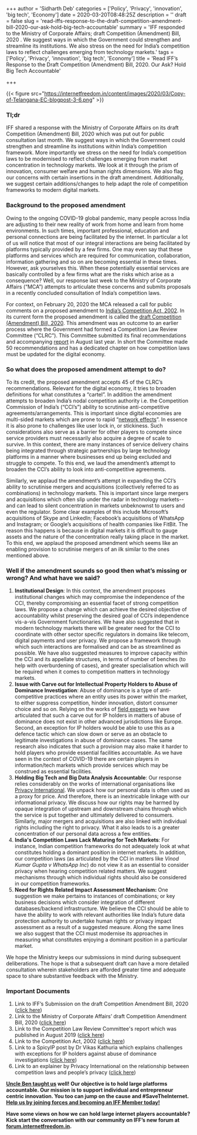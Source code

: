 +++
author = 'Sidharth Deb'
categories = ['Policy', 'Privacy', 'innovation', 'big tech', 'Economy']
date = 2020-03-20T08:48:25Z
description = ''
draft = false
slug = 'read-iffs-response-to-the-draft-competition-amendment-bill-2020-our-ask-hold-big-tech-accountable'
summary = 'IFF responded to the Ministry of Corporate Affairs; draft Competition (Amendment) Bill, 2020 . We suggest ways in which the Government could strengthen and streamline its institutions. We also stress on the need for India’s competition laws to reflect challenges emerging from technology markets.'
tags = ['Policy', 'Privacy', 'innovation', 'big tech', 'Economy']
title = 'Read IFF’s Response to the Draft Competition (Amendment) Bill, 2020. Our Ask? Hold Big Tech Accountable'

+++


{{< figure src="https://internetfreedom.in/content/images/2020/03/Copy-of-Telangana-EC-blogpost-3-6.png" >}}

### Tl;dr

IFF shared a response with the Ministry of Corporate Affairs on its draft Competition (Amendment) Bill, 2020 which was put out for public consultation last month. We suggest ways in which the Government could strengthen and streamline its institutions within India’s competition framework. More importantly we stress on the need for India’s competition laws to be modernised to reflect challenges emerging from market concentration in technology markets. We look at it through the prism of innovation, consumer welfare and human rights dimensions. We also flag our concerns with certain insertions in the draft amendment. Additionally, we suggest certain additions/changes to help adapt the role of competition frameworks to modern digital markets.

### Background to the proposed amendment

Owing to the ongoing COVID-19 global pandemic, many people across India are adjusting to their new reality of work from home and learn from home environments. In such times, important professional, education and personal connections are being facilitated by the internet. In particular a lot of us will notice that most of our integral interactions are being facilitated by platforms typically provided by a few firms. One may even say that these platforms and services which are required for communication, collaboration, information gathering and so on are becoming essential in these times. However, ask yourselves this. When these potentially essential services are basically controlled by a few firms what are the risks which arise as a consequence? Well, our response last week to the Ministry of Corporate Affairs  (“MCA”) attempts to articulate these concerns and submits proposals in a recently concluded consultation of India’s competition laws.

For context, on February 20, 2020 the MCA released a call for public comments on a proposed amendment to [India’s Competition Act, 2002](https://www.cci.gov.in/sites/default/files/cci_pdf/competitionact2012.pdf). In its current form the proposed amendment is called the [draft Competition (Amendment) Bill, 2020](http://feedapp.mca.gov.in/pdf/Draft-Competition-Amendment-Bill-2020.pdf). This amendment was an outcome to an earlier process where the Government had formed a Competition Law Review Committee (“CLRC”). This Committee submitted its final recommendations and accompanying [report](http://www.mca.gov.in/Ministry/pdf/ReportCLRC_14082019.pdf) in August last year. In short the Committee made 50 recommendations and has a dedicated chapter on how competition laws must be updated for the digital economy.

### So what does the proposed amendment attempt to do?

To its credit, the proposed amendment accepts 45 of the CLRC’s recommendations. Relevant for the digital economy, it tries to broaden definitions for what constitutes a “cartel”. In addition the amendment attempts to broaden India’s nodal competition authority i.e. the Competition Commission of India’s (“CCI’s”) ability to scrutinise anti-competitive agreements/arrangements. This is important since digital economies are multi-sided markets which are prone to rapid “[network effects](https://hbr.org/2019/01/why-some-platforms-thrive-and-others-dont)”. In essence it is also prone to challenges like user lock in, or stickiness. Such considerations also serve as a barrier for other players to compete since service providers must necessarily also acquire a degree of scale to survive. In this context, there are many instances of service delivery chains being integrated through strategic partnerships by large technology platforms in a manner where businesses end up being excluded and struggle to compete. To this end, we laud the amendment’s attempt to broaden the CCI’s ability to look into anti-competitive agreements.

Similarly, we applaud the amendment’s attempt in expanding the CCI’s ability to scrutinise mergers and acquisitions (collectively referred to as combinations) in technology markets. This is important since large  mergers and acquisitions which often slip under the radar in technology markets-- and can lead to silent concentration in markets unbeknownst to users and even the regulator. Some clear examples of this include Microsoft’s acquisitions of Skype and LinkedIn; Facebook’s acquisitions of WhatsApp and Instagram; or Google’s acquisitions of health companies like FitBit. The reason this happens is because in digital markets it is difficult to gauge assets and the nature of the concentration really taking place in the market. To this end, we applaud the proposed amendment which seems like an enabling provision to scrutinise mergers of an ilk similar to the ones mentioned above.

### Well if the amendment sounds so good then what’s missing or wrong? And what have we said?

1. **Institutional Design**: In this context, the amendment proposes institutional changes which may compromise the independence of the CCI, thereby compromising an essential facet of strong competition laws. We propose a change which can achieve the desired objective of accountability whilst preserving the desired goal of CCI’s independence vis-a-vis Government functionaries. We have also suggested that in modern technology markets there will be greater need for the CCI to coordinate with other sector specific regulators in domains like telecom, digital payments and user privacy. We propose a framework through which such interactions are formalised and can be as streamlined as possible. We have also suggested measures to improve capacity within the CCI and its appellate structures, in terms of number of benches (to help with overburdening of cases), and greater specialisation which will be required when it comes to competition matters in technology markets.
2. **Issue with Carve out for Intellectual Property Holders to Abuse of Dominance Investigation**: Abuse of dominance is a type of anti-competitive practices where an entity uses its power within the market, to either suppress competition, hinder innovation, distort consumer choice and so on. Relying on the works of [field experts](https://spicyip.com/2020/03/draft-competition-act-amendment-bill-proposes-extension-of-protection-to-ipr-holders-in-abuse-of-dominance-cases.html) we have articulated that such a carve out for IP holders in matters of abuse of dominance does not exist in other advanced jurisdictions like Europe. Second, an exception for IP holders would be able to use this as a defence tactic which can slow down or serve as an obstacle to legitimate investigations in abuse of dominance cases. The same research also indicates that such a provision may also make it harder to hold players who provide essential facilities accountable. As we have seen in the context of COVID-19 there are certain players in information/tech markets which provide services which may be construed as essential facilities.
3. **Holding Big Tech and Big Data Analysis Accountable**: Our response relies considerably on the works of international organisations like [Privacy International](https://privacyinternational.org/explainer/2293/competition-and-data). We unpack how our personal data is often used as a proxy for price. And therefore, there is an inextricable linkage with our informational privacy. We discuss how our rights may be harmed by opaque integration of upstream and downstream chains through which the service is put together and ultimately delivered to consumers. Similarly, major mergers and acquisitions are also linked with individual rights including the right to privacy. What it also leads to is a greater concentration of our personal data across a few entities.
4. **India's Competition Laws Lack Maturing for Tech Markets**: For instance, Indian competition frameworks do not adequately look at what constitutes holding a dominant position in internet markets. In addition, our competition laws (as articulated by the CCI in matters like _Vinod Kumar Gupta v WhatsApp Inc_) do not view it as an essential to consider privacy when hearing competition related matters. We suggest mechanisms through which individual rights should also be considered in our competition frameworks.
5. **Need for Rights Related Impact Assessment Mechanism:** One suggestion we make pertains to instances of combinations; or key business decisions which consider integration of different databases/backend infrastructure. We believe the CCI should be able to have the ability to work with relevant authorities like India’s future data protection authority to undertake human rights or privacy impact assessment as a result of a suggested measure. Along the same lines we also suggest that the CCI must modernise its approaches in measuring what constitutes enjoying a dominant position in a particular market.

We hope the Ministry keeps our submissions in mind during subsequent deliberations. The hope is that a subsequent draft can have a more detailed consultation wherein stakeholders are afforded greater time and adequate space to share substantive feedback with the Ministry.

### Important Documents

1. Link to IFF’s Submission on the draft Competition Amendment Bill, 2020 ([click here](https://drive.google.com/file/d/14c9eT4helAMeRibXQvgW-6oys1gOqiTp/view?usp=sharing))
2. Link to the Ministry of Corporate Affairs’ draft Competition Amendment Bill, 2020 ([click here](http://feedapp.mca.gov.in//pdf/Draft-Competition-Amendment-Bill-2020.pdf))
3. Link to the Competition Law Review Committee's report which was published in August 2019 ([click here](http://www.mca.gov.in/Ministry/pdf/ReportCLRC_14082019.pdf))
4. Link to the Competition Act, 2002 ([click here](https://www.cci.gov.in/sites/default/files/cci_pdf/competitionact2012.pdf))
5. Link to a SpicyIP post by Dr Vikas Kathuria which explains challenges with exceptions for IP holders against abuse of dominance investigations ([click here](https://spicyip.com/2020/03/draft-competition-act-amendment-bill-proposes-extension-of-protection-to-ipr-holders-in-abuse-of-dominance-cases.html))
6. Link to an explainer by Privacy International on the relationship between competition laws and people’s privacy ([click here](https://privacyinternational.org/explainer/2293/competition-and-data))

**[Uncle Ben taught us](https://en.wikipedia.org/wiki/With_great_power_comes_great_responsibility) well! Our objective is to hold large platforms accountable. Our mission is to support individual and entrepreneur centric innovation. You too can jump on the cause and #SaveTheInternet.** [**Help us by joining forces and becoming an IFF Member today!**](https://internetfreedom.in/donate/)

**Have some views on how we can hold large internet players accountable? Kick start the conversation with our community on IFF’s new forum at** [**forum.internetfreedom.in**](https://forum.internetfreedom.in/)**.**

